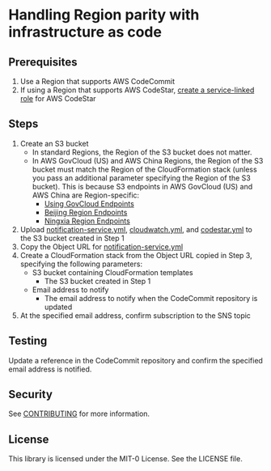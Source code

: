 # Handling Region parity with infrastructure as code 

## Prerequisites
1. Use a Region that supports AWS CodeCommit
2. If using a Region that supports AWS CodeStar, [create a service-linked role](https://docs.aws.amazon.com/IAM/latest/UserGuide/using-service-linked-roles.html#create-service-linked-role) for AWS CodeStar

## Steps

1. Create an S3 bucket
    - In standard Regions, the Region of the S3 bucket does not matter. 
    - In AWS GovCloud (US) and AWS China Regions, the Region of the S3 bucket must match the Region of the CloudFormation stack (unless you pass an additional parameter specifying the Region of the S3 bucket). This is because S3 endpoints in AWS GovCloud (US) and AWS China are Region-specific:
        - [Using GovCloud Endpoints](https://docs.aws.amazon.com/govcloud-us/latest/UserGuide/using-govcloud-endpoints.html)
        - [Beijing Region Endpoints](https://docs.amazonaws.cn/en_us/aws/latest/userguide/endpoints-Beijing.html)
        - [Ningxia Region Endpoints](https://docs.amazonaws.cn/en_us/aws/latest/userguide/endpoints-Ningxia.html)
2. Upload [notification-service.yml](notification-service.yml), [cloudwatch.yml](cloudwatch.yml), and [codestar.yml](codestar.yml) to the S3 bucket created in Step 1
3. Copy the Object URL for [notification-service.yml](notification-service.yml)
4. Create a CloudFormation stack from the Object URL copied in Step 3, specifying the following parameters:
    - S3 bucket containing CloudFormation templates
        - The S3 bucket created in Step 1
    - Email address to notify
        - The email address to notify when the CodeCommit repository is updated
5. At the specified email address, confirm subscription to the SNS topic

## Testing

Update a reference in the CodeCommit repository and confirm the specified email address is notified.

## Security

See [CONTRIBUTING](CONTRIBUTING.md#security-issue-notifications) for more information.

## License

This library is licensed under the MIT-0 License. See the LICENSE file.

